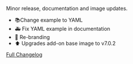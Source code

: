 Minor release, documentation and image updates.

- 📚Change example to YAML
- 🚑 Fix YAML example in documentation
- 🔨 Re-branding
- ⬆ Upgrades add-on base image to v7.0.2

[Full Changelog][changelog]

[changelog]: https://github.com/hassio-addons/addon-chrony/compare/v1.0.7...v1.0.8